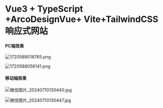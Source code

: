 # Vue3 + TypeScript +ArcoDesignVue+ Vite+TailwindCSS 响应式网站

#### PC端效果

![1720588018765.png](https://img.picui.cn/free/2024/07/10/668e16b7f020e.png)

![1720588056141.png](https://img.picui.cn/free/2024/07/10/668e16b7e028c.png)

#### 移动端效果

![微信图片_20240710130440.jpg](https://img.picui.cn/free/2024/07/10/668e16b7eb433.jpg)

![微信图片_20240710130447.jpg](https://img.picui.cn/free/2024/07/10/668e16b7ee6ea.jpg)
